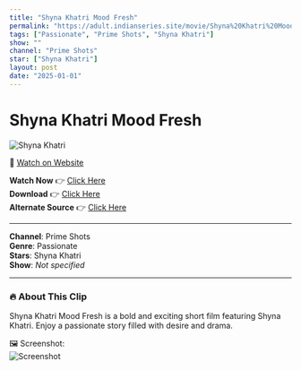 ```yaml
---
title: "Shyna Khatri Mood Fresh"
permalink: "https://adult.indianseries.site/movie/Shyna%20Khatri%20Mood%20Fresh"
tags: ["Passionate", "Prime Shots", "Shyna Khatri"]
show: ""
channel: "Prime Shots"
star: ["Shyna Khatri"]
layout: post
date: "2025-01-01"
---
```


# Shyna Khatri Mood Fresh

![Shyna Khatri](https://shorts.desisins.com/wp-content/uploads/2023/09/Shyna-Khatri-Young-Boy-PrimeShots-DesiSins.com_.jpg)

🔗 [Watch on Website](https://adult.indianseries.site/movie/Shyna%20Khatri%20Mood%20Fresh)

**Watch Now** 👉 [Click Here](https://adult.indianseries.site/movie/Shyna%20Khatri%20Mood%20Fresh)  
**Download** 👉 [Click Here](https://adult.indianseries.site/movie/Shyna%20Khatri%20Mood%20Fresh)  
**Alternate Source** 👉 [Click Here](https://adult.indianseries.site/movie/Shyna%20Khatri%20Mood%20Fresh)

---

**Channel**: Prime Shots  
**Genre**: Passionate  
**Stars**: Shyna Khatri  
**Show**: *Not specified*

---

### 🔥 About This Clip

Shyna Khatri Mood Fresh is a bold and exciting short film featuring Shyna Khatri. Enjoy a passionate story filled with desire and drama.
 
🖼️ Screenshot:  
![Screenshot](https://shorts.desisins.com/wp-content/uploads/2023/09/Shyna-Khatri-Young-Boy-PrimeShots-DesiSins.com_.jpg)
